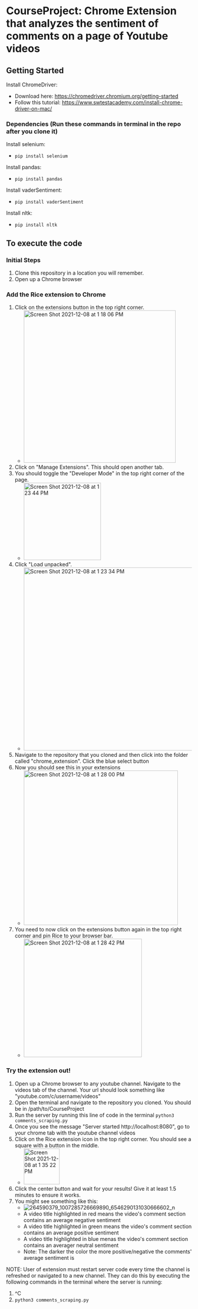 # CourseProject: Chrome Extension that analyzes the sentiment of comments on a page of Youtube videos

## Getting Started

Install ChromeDriver:
- Download here: https://chromedriver.chromium.org/getting-started
- Follow this tutorial: https://www.swtestacademy.com/install-chrome-driver-on-mac/

### Dependencies (Run these commands in terminal in the repo after you clone it)
Install selenium:
- ```pip install selenium```

Install pandas:
- ```pip install pandas```

Install vaderSentiment:
- ```pip install vaderSentiment```

Install nltk:
- ```pip install nltk```

## To execute the code
### Initial Steps
1) Clone this repository in a location you will remember. 
2) Open up a Chrome browser

### Add the Rice extension to Chrome
1) Click on the extensions button in the top right corner. 
   - <img width="412" alt="Screen Shot 2021-12-08 at 1 18 06 PM" src="https://user-images.githubusercontent.com/55038545/145270225-e9d9fe54-6344-46ad-9d14-cf9bbf024d15.png">
2) Click on "Manage Extensions". This should open another tab.
3) You should toggle the "Developer Mode" in the top right corner of the page. 
   - <img width="209" alt="Screen Shot 2021-12-08 at 1 23 44 PM" src="https://user-images.githubusercontent.com/55038545/145271034-02eca780-4ea1-4c8c-9add-06ee29823ecd.png">      
4) Click "Load unpacked".
   - <img width="495" alt="Screen Shot 2021-12-08 at 1 23 34 PM" src="https://user-images.githubusercontent.com/55038545/145271216-8b4e94ea-f4fa-43f1-8f05-f5b41b298588.png">
5) Navigate to the repository that you cloned and then click into the folder called "chrome_extension". Click the blue select button
6) Now you should see this in your extensions
   - <img width="418" alt="Screen Shot 2021-12-08 at 1 28 00 PM" src="https://user-images.githubusercontent.com/55038545/145271596-5a68ee55-42a1-4f83-a209-ad74782523d0.png">
7) You need to now click on the extensions button again in the top right corner and pin Rice to your browser bar.
   - <img width="320" alt="Screen Shot 2021-12-08 at 1 28 42 PM" src="https://user-images.githubusercontent.com/55038545/145271711-75ea32a0-7bf4-4528-9a30-5546cd22c8be.png">

### Try the extension out!
1) Open up a Chrome browser to any youtube channel. Navigate to the videos tab of the channel. Your url should look something like "youtube.com/c/username/videos"
2) Open the terminal and navigate to the repository you cloned. You should be in /path/to/CourseProject
3) Run the server by running this line of code in the terminal
   ```python3 comments_scraping.py```
4) Once you see the message "Server started http://localhost:8080", go to your chrome tab with the youtube channel videos
5) Click on the Rice extension icon in the top right corner. You should see a square with a button in the middle.
   - <img width="97" alt="Screen Shot 2021-12-08 at 1 35 22 PM" src="https://user-images.githubusercontent.com/55038545/145272541-37f4ee23-0029-450f-9e87-f2c836f9e1df.png">
6) Click the center button and wait for your results! Give it at least 1.5 minutes to ensure it works. 
7) You might see something like this:
      - ![264590379_1007285726669890_6546290131030666602_n](https://user-images.githubusercontent.com/55038545/145273442-07336086-38ed-4391-b685-8e77f2d194cc.png)
      - A video title highlighted in red means the video's comment section contains an average negative sentiment
      - A video title highlighted in green means the video's comment section contains an average positive sentiment
      - A video title highlighted in blue menas the video's comment section contains an averager neutral sentiment
      - Note: The darker the color the more positive/negative the comments' average sentiment is


NOTE: User of extension must restart server code every time the channel is refreshed or navigated to a new channel. They can do this by executing the following commands in the terminal where the server is running:
1) ^C
2) ```python3 comments_scraping.py```
